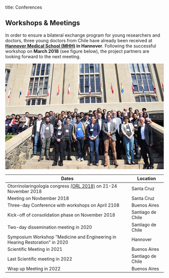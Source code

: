 title: Conferences 

## Workshops & Meetings 
In order to ensure a bilateral exchange program for young researchers and doctors, three young doctors from Chile have already been received at **[Hannover Medical School (MHH)](https://www.mh-hannover.de/) in Hannover**. Following the successful workshop on **March 2018** (see figure below), the project partners are looking forward to the next meeting.

![meetingphoto](ihearmeeting.png)



|Dates|Location|
|-----------|-------------|
|Otorrinolaringología congress [(ORL 2018)](http://www.orl2018.cl/) on 21-24 November 2018| Santa Cruz|
|Meeting on Novbember 2018| Santa Cruz |
|Three-day Conference with workshops on April 2108 | Buenos Aires|
|Kick-off of consolidation phase on November 2018 | Santiago de Chile|
|Two-day dissemination meeting in 2020 | Santiago de Chile|
|Symposium Workshop "Medicine and Engineering in Hearing Restoration" in 2020| Hannover|
|Scientific Meeting in 2021 | Buenos Aires|
|Last Scientific meeting in 2022  | Santiago de Chile|
|Wrap up Meeting in 2022| Buenos Aires|
